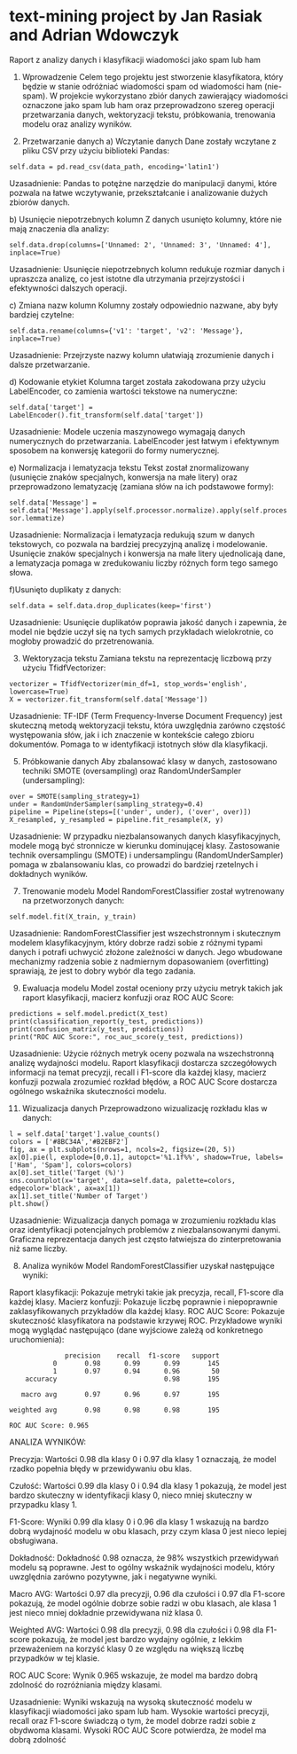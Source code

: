 # text-mining project by Jan Rasiak and Adrian Wdowczyk

Raport z analizy danych i klasyfikacji wiadomości jako spam lub ham
1. Wprowadzenie
Celem tego projektu jest stworzenie klasyfikatora, który będzie w stanie odróżniać wiadomości spam od wiadomości ham (nie-spam). W projekcie wykorzystano zbiór danych zawierający wiadomości oznaczone jako spam lub ham oraz przeprowadzono szereg operacji przetwarzania danych, wektoryzacji tekstu, próbkowania, trenowania modelu oraz analizy wyników.

2. Przetwarzanie danych
a) Wczytanie danych
Dane zostały wczytane z pliku CSV przy użyciu biblioteki Pandas:

```self.data = pd.read_csv(data_path, encoding='latin1')```

Uzasadnienie: Pandas to potężne narzędzie do manipulacji danymi, które pozwala na łatwe wczytywanie, przekształcanie i analizowanie dużych zbiorów danych.

b) Usunięcie niepotrzebnych kolumn
Z danych usunięto kolumny, które nie mają znaczenia dla analizy:
 
```self.data.drop(columns=['Unnamed: 2', 'Unnamed: 3', 'Unnamed: 4'], inplace=True)```

Uzasadnienie: Usunięcie niepotrzebnych kolumn redukuje rozmiar danych i upraszcza analizę, co jest istotne dla utrzymania przejrzystości i efektywności dalszych operacji.

c) Zmiana nazw kolumn
Kolumny zostały odpowiednio nazwane, aby były bardziej czytelne:

```self.data.rename(columns={'v1': 'target', 'v2': 'Message'}, inplace=True)```

Uzasadnienie: Przejrzyste nazwy kolumn ułatwiają zrozumienie danych i dalsze przetwarzanie.

d) Kodowanie etykiet
Kolumna target została zakodowana przy użyciu LabelEncoder, co zamienia wartości tekstowe na numeryczne:

```self.data['target'] = LabelEncoder().fit_transform(self.data['target'])```

Uzasadnienie: Modele uczenia maszynowego wymagają danych numerycznych do przetwarzania. LabelEncoder jest łatwym i efektywnym sposobem na konwersję kategorii do formy numerycznej.

e) Normalizacja i lematyzacja tekstu
Tekst został znormalizowany (usunięcie znaków specjalnych, konwersja na małe litery) oraz przeprowadzono lematyzację (zamiana słów na ich podstawowe formy):

```self.data['Message'] = self.data['Message'].apply(self.processor.normalize).apply(self.processor.lemmatize)```

Uzasadnienie: Normalizacja i lematyzacja redukują szum w danych tekstowych, co pozwala na bardziej precyzyjną analizę i modelowanie. Usunięcie znaków specjalnych i konwersja na małe litery ujednolicają dane, a lematyzacja pomaga w zredukowaniu liczby różnych form tego samego słowa.

f)Usunięto duplikaty z danych:

```self.data = self.data.drop_duplicates(keep='first')```

Uzasadnienie: Usunięcie duplikatów poprawia jakość danych i zapewnia, że model nie będzie uczył się na tych samych przykładach wielokrotnie, co mogłoby prowadzić do przetrenowania.

3. Wektoryzacja tekstu
Zamiana tekstu na reprezentację liczbową przy użyciu TfidfVectorizer:

```
vectorizer = TfidfVectorizer(min_df=1, stop_words='english', lowercase=True)
X = vectorizer.fit_transform(self.data['Message'])
```

Uzasadnienie: TF-IDF (Term Frequency-Inverse Document Frequency) jest skuteczną metodą wektoryzacji tekstu, która uwzględnia zarówno częstość występowania słów, jak i ich znaczenie w kontekście całego zbioru dokumentów. Pomaga to w identyfikacji istotnych słów dla klasyfikacji.

5. Próbkowanie danych
Aby zbalansować klasy w danych, zastosowano techniki SMOTE (oversampling) oraz RandomUnderSampler (undersampling):

```
over = SMOTE(sampling_strategy=1)
under = RandomUnderSampler(sampling_strategy=0.4)
pipeline = Pipeline(steps=[('under', under), ('over', over)])
X_resampled, y_resampled = pipeline.fit_resample(X, y)
```

Uzasadnienie: W przypadku niezbalansowanych danych klasyfikacyjnych, modele mogą być stronnicze w kierunku dominującej klasy. Zastosowanie technik oversamplingu (SMOTE) i undersamplingu (RandomUnderSampler) pomaga w zbalansowaniu klas, co prowadzi do bardziej rzetelnych i dokładnych wyników.

7. Trenowanie modelu
Model RandomForestClassifier został wytrenowany na przetworzonych danych:

```self.model.fit(X_train, y_train)```

Uzasadnienie: RandomForestClassifier jest wszechstronnym i skutecznym modelem klasyfikacyjnym, który dobrze radzi sobie z różnymi typami danych i potrafi uchwycić złożone zależności w danych. Jego wbudowane mechanizmy radzenia sobie z nadmiernym dopasowaniem (overfitting) sprawiają, że jest to dobry wybór dla tego zadania.

9. Ewaluacja modelu
Model został oceniony przy użyciu metryk takich jak raport klasyfikacji, macierz konfuzji oraz ROC AUC Score:

```
predictions = self.model.predict(X_test)
print(classification_report(y_test, predictions))
print(confusion_matrix(y_test, predictions))
print("ROC AUC Score:", roc_auc_score(y_test, predictions))
```

Uzasadnienie: Użycie różnych metryk oceny pozwala na wszechstronną analizę wydajności modelu. Raport klasyfikacji dostarcza szczegółowych informacji na temat precyzji, recall i F1-score dla każdej klasy, macierz konfuzji pozwala zrozumieć rozkład błędów, a ROC AUC Score dostarcza ogólnego wskaźnika skuteczności modelu.

11. Wizualizacja danych
Przeprowadzono wizualizację rozkładu klas w danych:

```
l = self.data['target'].value_counts()
colors = ['#8BC34A','#B2EBF2']
fig, ax = plt.subplots(nrows=1, ncols=2, figsize=(20, 5))
ax[0].pie(l, explode=[0,0.1], autopct='%1.1f%%', shadow=True, labels=['Ham', 'Spam'], colors=colors)
ax[0].set_title('Target (%)')
sns.countplot(x='target', data=self.data, palette=colors, edgecolor='black', ax=ax[1])
ax[1].set_title('Number of Target')
plt.show()
```

Uzasadnienie: Wizualizacja danych pomaga w zrozumieniu rozkładu klas oraz identyfikacji potencjalnych problemów z niezbalansowanymi danymi. Graficzna reprezentacja danych jest często łatwiejsza do zinterpretowania niż same liczby.

8. Analiza wyników
Model RandomForestClassifier uzyskał następujące wyniki:

Raport klasyfikacji: Pokazuje metryki takie jak precyzja, recall, F1-score dla każdej klasy.
Macierz konfuzji: Pokazuje liczbę poprawnie i niepoprawnie zaklasyfikowanych przykładów dla każdej klasy.
ROC AUC Score: Pokazuje skuteczność klasyfikatora na podstawie krzywej ROC.
Przykładowe wyniki mogą wyglądać następująco (dane wyjściowe zależą od konkretnego uruchomienia):

```
              precision    recall  f1-score   support
           0       0.98      0.99      0.99       145
           1       0.97      0.94      0.96        50
    accuracy                           0.98       195
    
   macro avg       0.97      0.96      0.97       195
   
weighted avg       0.98      0.98      0.98       195

ROC AUC Score: 0.965
```

ANALIZA WYNIKÓW: 

Precyzja: Wartości 0.98 dla klasy 0 i 0.97 dla klasy 1 oznaczają, że model rzadko popełnia błędy w przewidywaniu obu klas.

Czułość: Wartości 0.99 dla klasy 0 i 0.94 dla klasy 1 pokazują, że model jest bardzo skuteczny w identyfikacji klasy 0, nieco mniej skuteczny w przypadku klasy 1.

F1-Score: Wyniki 0.99 dla klasy 0 i 0.96 dla klasy 1 wskazują na bardzo dobrą wydajność modelu w obu klasach, przy czym klasa 0 jest nieco lepiej obsługiwana.

Dokładność: Dokładność 0.98 oznacza, że 98% wszystkich przewidywań modelu są poprawne. Jest to ogólny wskaźnik wydajności modelu, który uwzględnia zarówno pozytywne, jak i negatywne wyniki.

Macro AVG: Wartości 0.97 dla precyzji, 0.96 dla czułości i 0.97 dla F1-score pokazują, że model ogólnie dobrze sobie radzi w obu klasach, ale klasa 1 jest nieco mniej dokładnie przewidywana niż klasa 0.

Weighted AVG: Wartości 0.98 dla precyzji, 0.98 dla czułości i 0.98 dla F1-score pokazują, że model jest bardzo wydajny ogólnie, z lekkim przeważeniem na korzyść klasy 0 ze względu na większą liczbę przypadków w tej klasie.

ROC AUC Score: Wynik 0.965 wskazuje, że model ma bardzo dobrą zdolność do rozróżniania między klasami.

Uzasadnienie: Wyniki wskazują na wysoką skuteczność modelu w klasyfikacji wiadomości jako spam lub ham. Wysokie wartości precyzji, recall oraz F1-score świadczą o tym, że model dobrze radzi sobie z obydwoma klasami. Wysoki ROC AUC Score potwierdza, że model ma dobrą zdolność

